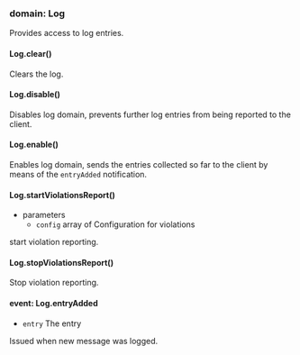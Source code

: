 
### domain: Log

Provides access to log entries.

#### Log.clear()

Clears the log.

#### Log.disable()

Disables log domain, prevents further log entries from being reported to the client.

#### Log.enable()

Enables log domain, sends the entries collected so far to the client by means of the
`entryAdded` notification.

#### Log.startViolationsReport()
- parameters
  - `config` array of <ViolationSetting> Configuration for violations

start violation reporting.

#### Log.stopViolationsReport()

Stop violation reporting.

#### event: Log.entryAdded
- `entry` <LogEntry> The entry

Issued when new message was logged.